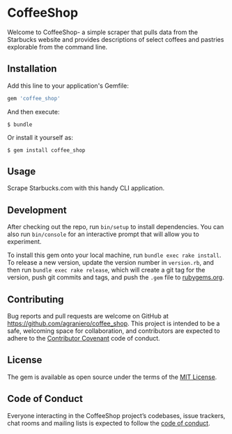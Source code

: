 # CoffeeShop

Welcome to CoffeeShop- a simple scraper that pulls data from the Starbucks website and provides descriptions of select coffees and pastries explorable from the command line.

## Installation

Add this line to your application's Gemfile:

```ruby
gem 'coffee_shop'
```

And then execute:

    $ bundle

Or install it yourself as:

    $ gem install coffee_shop

## Usage

Scrape Starbucks.com with this handy CLI application.  

## Development

After checking out the repo, run `bin/setup` to install dependencies. You can also run `bin/console` for an interactive prompt that will allow you to experiment.

To install this gem onto your local machine, run `bundle exec rake install`. To release a new version, update the version number in `version.rb`, and then run `bundle exec rake release`, which will create a git tag for the version, push git commits and tags, and push the `.gem` file to [rubygems.org](https://rubygems.org).

## Contributing

Bug reports and pull requests are welcome on GitHub at https://github.com/agraniero/coffee_shop. This project is intended to be a safe, welcoming space for collaboration, and contributors are expected to adhere to the [Contributor Covenant](http://contributor-covenant.org) code of conduct.

## License

The gem is available as open source under the terms of the [MIT License](https://opensource.org/licenses/MIT).

## Code of Conduct

Everyone interacting in the CoffeeShop project’s codebases, issue trackers, chat rooms and mailing lists is expected to follow the [code of conduct](https://github.com/agraniero/coffee_shop/blob/master/CODE_OF_CONDUCT.md).
